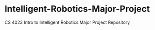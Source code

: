 # Intelligent-Robotics-Major-Project
CS 4023 Intro to Intelligent Robotics Major Project Repository
